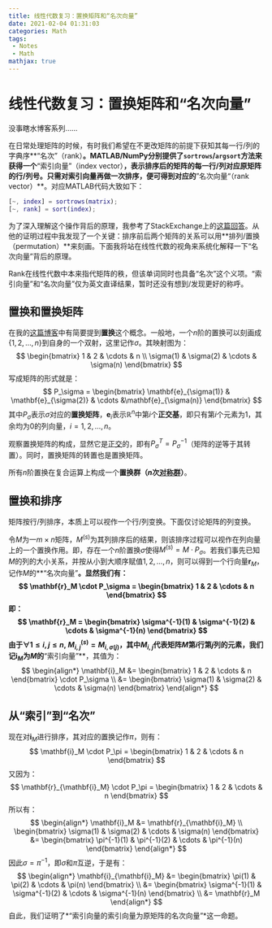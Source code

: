 ```yaml
---
title: 线性代数复习：置换矩阵和“名次向量”
date: 2021-02-04 01:31:03
categories: Math
tags:
 - Notes
 - Math
mathjax: true
---
```


# 线性代数复习：置换矩阵和“名次向量”

没事瞎水博客系列……

在日常处理矩阵的时候，有时我们希望在不更改矩阵的前提下获知其每一行/列的字典序**“名次”（rank）**。MATLAB/NumPy分别提供了`sortrows`/`argsort`方法来获得一个**“索引向量”（index vector）**，表示排序后的矩阵的每一行/列对应原矩阵的行/列号。只需对索引向量再做一次排序，便可得到对应的**”名次向量“（rank vector）**。对应MATLAB代码大致如下：

``` matlab
[~, index] = sortrows(matrix);
[~, rank] = sort(index);
```

为了深入理解这个操作背后的原理，我参考了StackExchange上的[这篇回答](https://math.stackexchange.com/questions/3607762/why-does-sorting-twice-produce-a-rank-vector)。从他的证明过程中我发现了一个关键：排序前后两个矩阵的关系可以用**排列/置换（permutation）**来刻画。下面我将站在线性代数的视角来系统化解释一下“名次向量”背后的原理。

<!-- more -->

Rank在线性代数中本来指代矩阵的秩，但该单词同时也具备“名次”这个义项。“索引向量”和“名次向量”仅为英文直译结果，暂时还没有想到/发现更好的称呼。

## 置换和置换矩阵

在我的[这篇博客](https://blog.macromogic.xyz/2019/08/28/CPC-Polya/)中有简要提到**置换**这个概念。一般地，一个$n$阶的置换可以刻画成$\{1, 2, \dots, n\}$到自身的一个双射，这里记作$\sigma$。其映射图为：
$$
\begin{bmatrix}
1 & 2 & \cdots & n \\
\sigma(1) & \sigma(2) & \cdots & \sigma(n)
\end{bmatrix}
$$
写成矩阵的形式就是：
$$
P_\sigma = 
\begin{bmatrix}
\mathbf{e}_{\sigma(1)} & \mathbf{e}_{\sigma(2)} & \cdots &\mathbf{e}_{\sigma(n)}
\end{bmatrix}
$$
其中$P_\sigma$表示$\sigma$对应的**置换矩阵**，$\mathbf{e}_i$表示$\mathbb{R}^n$中第$i$个**正交基**，即只有第$i$个元素为$1$，其余均为$0$的列向量，$i = 1, 2, \dots, n$。

观察置换矩阵的构成，显然它是[正交](https://zh.wikipedia.org/wiki/正交矩阵)的，即有$P_\sigma^T = P_\sigma^{-1}$（矩阵的逆等于其转置）。同时，置换矩阵的转置也是置换矩阵。

所有$n$阶置换在复合运算上构成一个**置换群（$n$次[对称群](https://zh.wikipedia.org/wiki/对称群_(n次对称群))）**。

## 置换和排序

矩阵按行/列排序，本质上可以视作一个行/列变换。下面仅讨论矩阵的列变换。

令$M$为一$m \times n$矩阵，$M^{(s)}$为其列排序后的结果，则该排序过程可以视作在列向量上的一个置换作用。即，存在一个$n$阶置换$\sigma$使得$M^{(s)} = M \cdot P_\sigma$。若我们事先已知$M$的列的大小关系，并按从小到大顺序赋值$1, 2, \dots, n$，则可以得到一个行向量$\mathbf{r}_M$，记作$M$的**“名次向量”**。显然我们有：
$$
\mathbf{r}_M \cdot P_\sigma = 
\begin{bmatrix}
1 & 2 & \cdots & n
\end{bmatrix}
$$
即：
$$
\mathbf{r}_M = 
\begin{bmatrix}
\sigma^{-1}(1) & \sigma^{-1}(2) & \cdots & \sigma^{-1}(n)
\end{bmatrix}
$$
由于$\forall 1 \leq i, j \leq n,\ M^{(s)}_{i, j} = M_{i, \sigma(j)}$，其中$M_{i, j}$代表矩阵$M$第$i$行第$j$列的元素，我们记$\mathbf{i}_M$为$M$的**“索引向量”**，其值为：
$$
\begin{align*}
\mathbf{i}_M &=
\begin{bmatrix}
1 & 2 & \cdots & n
\end{bmatrix}
\cdot P_\sigma \\
&=
\begin{bmatrix}
\sigma(1) & \sigma(2) & \cdots & \sigma(n)
\end{bmatrix}
\end{align*}
$$

## 从“索引”到“名次”

现在对$\mathbf{i}_M$进行排序，其对应的置换记作$\pi$，则有：
$$
\mathbf{i}_M \cdot P_\pi = 
\begin{bmatrix}
1 & 2 & \cdots & n
\end{bmatrix}
$$
又因为：
$$
\mathbf{r}_{\mathbf{i}_M} \cdot P_\pi = 
\begin{bmatrix}
1 & 2 & \cdots & n
\end{bmatrix}
$$
所以有：
$$
\begin{align*}
\mathbf{i}_M &= \mathbf{r}_{\mathbf{i}_M} \\
\begin{bmatrix}
\sigma(1) & \sigma(2) & \cdots & \sigma(n)
\end{bmatrix} &= 
\begin{bmatrix}
\pi^{-1}(1) & \pi^{-1}(2) & \cdots & \pi^{-1}(n)
\end{bmatrix}
\end{align*}
$$
因此$\sigma = \pi^{-1}$，即$\sigma$和$\pi$互逆，于是有：
$$
\begin{align*}
\mathbf{i}_{\mathbf{i}_M} &= 
\begin{bmatrix}
\pi(1) & \pi(2) & \cdots & \pi(n)
\end{bmatrix} \\
&=
\begin{bmatrix}
\sigma^{-1}(1) & \sigma^{-1}(2) & \cdots & \sigma^{-1}(n)
\end{bmatrix} \\
&= \mathbf{r}_M
\end{align*}
$$
自此，我们证明了*“索引向量的索引向量为原矩阵的名次向量”*这一命题。